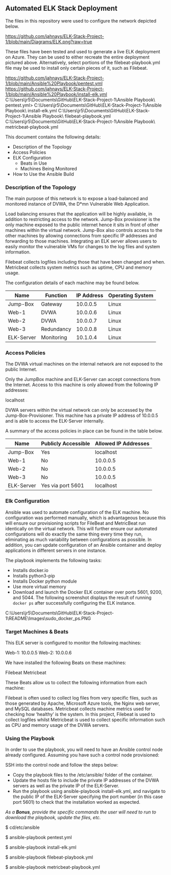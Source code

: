 ## Automated ELK Stack Deployment

The files in this repository were used to configure the network depicted below.

<https://github.com/jahnays/ELK-Stack-Project-1/blob/main/Diagrams/ELK.png?raw=true>

These files have been tested and used to generate a live ELK deployment on Azure. They can be used to either recreate the entire deployment pictured above. Alternatively, select portions of the filebeat-playbook.yml file may be used to install only certain pieces of it, such as Filebeat.

<https://github.com/jahnays/ELK-Stack-Project-1/blob/main/Ansible%20Playbook/pentest.yml>
<https://github.com/jahnays/ELK-Stack-Project-1/blob/main/Ansible%20Playbook/install-elk.yml>
C:\Users\jr5\Documents\GitHub\ELK-Stack-Project-1\Ansible Playbook\ pentest.yml>
C:\Users\jr5\Documents\GitHub\ELK-Stack-Project-1\Ansible Playbook\ install-elk.yml
C:\Users\jr5\Documents\GitHub\ELK-Stack-Project-1\Ansible Playbook\ filebeat-playbook.yml
C:\Users\jr5\Documents\GitHub\ELK-Stack-Project-1\Ansible Playbook\ metricbeat-playbook.yml


This document contains the following details:
- Description of the Topology
- Access Policies
- ELK Configuration
  - Beats in Use
  - Machines Being Monitored
- How to Use the Ansible Build


### Description of the Topology

The main purpose of this network is to expose a load-balanced and monitored instance of DVWA, the D*mn Vulnerable Web Application.

Load balancing ensures that the application will be highly available, in addition to restricting access to the network. Jump-Box provisioner is the only machine exposed to the public internet hence it sits in front of other machines within the virtual network. Jump-Box also controls access to the other machines by allowing connections from specific IP addresses and forwarding to those machines.
Integrating an ELK server allows users to easily monitor the vulnerable VMs for changes to the log files and system information.

Filebeat collects logfiles including those that have been changed and when.
Metricbeat collects system metrics such as uptime, CPU and memory usage.


The configuration details of each machine may be found below.

| Name      | Function  | IP Address | Operating System |
|-----------|-----------|------------|------------------|
| Jump-Box  | Gateway   | 10.0.0.5   | Linux            |
| Web-1     | DVWA      | 10.0.0.6   | Linux            |
| Web-2     | DVWA      | 10.0.0.7   | Linux            |
| Web-3     | Redundancy| 10.0.0.8   | Linux            |
| ELK-Server| Monitoring| 10.1.0.4   | Linux            |
### Access Policies

The DVWA virtual machines on the internal network are not exposed to the public Internet. 

Only the JumpBox machine and ELK-Server can accept connections from the Internet. Access to this machine is only allowed from the following IP addresses:

localhost

DVWA servers within the virtual network can only be accessed by the Jump-Box-Provisioner. This machine has a private IP address of 10.0.0.5 and is able to access the ELK-Server internally.


A summary of the access policies in place can be found in the table below.

| Name      | Publicly Accessible | Allowed IP Addresses |
|-----------|---------------------|----------------------|
| Jump-Box  |        Yes          |       localhost      |
| Web-1     |         No          |       10.0.0.5       |
| Web-2     |         No          |       10.0.0.5       |
| Web-3     |         No          |       10.0.0.5       |
| ELK-Server|  Yes via port 5601  |       localhost      |



### Elk Configuration

Ansible was used to automate configuration of the ELK machine. No configuration was performed manually, which is advantageous because this will ensure our provisioning scripts for FileBeat and MetricBeat run identically on the virtual network. This will further ensure our automated configurations will do exactly the same thing every time they run, eliminating as much variability between configurations as possible.
In addition, you can update configuration of an Ansible container and deploy applications in different servers in one instance. 



The playbook implements the following tasks:
* Installs docker.io
* Installs python3-pip
* Installs Docker python module
* Use more virtual memory
* Download and launch the Docker ELK container over ports 5601, 9200, and 5044.
The following screenshot displays the result of running `docker ps` after successfully configuring the ELK instance.

C:\Users\jr5\Documents\GitHub\ELK-Stack-Project-1\README\Images\sudo_docker_ps.PNG



### Target Machines & Beats
This ELK server is configured to monitor the following machines:

Web-1: 10.0.0.5
Web-2: 10.0.0.6

We have installed the following Beats on these machines:

Filebeat
Metricbeat

These Beats allow us to collect the following information from each machine:

Filebeat is often used to collect log files from very specific files, such as those generated by Apache, Microsoft Azure tools, the Nginx web server, and MySQL databases. 
Metricbeat collects machine metrics used for checking how ‘healthy’ is the system.
In this project, Filebeat is used to collect logfiles whilst Metricbeat is used to collect specific information such as CPU and memory usage of the DVWA servers.

### Using the Playbook
In order to use the playbook, you will need to have an Ansible control node already configured. Assuming you have such a control node provisioned: 

SSH into the control node and follow the steps below:
* Copy the playbook files to the /etc/ansible/ folder of the container.
* Update the hosts file to include the private IP addresses of the DVWA servers as well as the private IP of the ELK-Server. 
* Run the playbook using ansible-playbook install-elk.yml, and navigate to the public IP of the ELK-Server specifying the port number (in this case port 5601) to check that the installation worked as expected.


_As a **Bonus**, provide the specific commands the user will need to run to download the playbook, update the files, etc._

$ cd/etc/ansible

$ ansible-playbook pentest.yml

$ ansible-playbook install-elk.yml

$ ansible-playbook filebeat-playbook.yml

$ ansible-playbook metricbeat-playbook.yml
